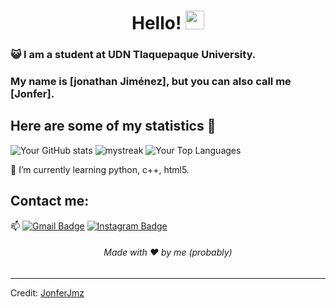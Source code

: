 <h1 align="center">Hello! <img src="(https://media3.giphy.com/media/KAq5w47R9rmTuvWOWa/giphy.gif?cid=ecf05e470nflz54f9pspacom5jaosfotun26kaqdakerki3u&ep=v1_gifs_search&rid=giphy.gif&ct=g)" width="30"></h1>

### :smiley_cat: I am a student at UDN Tlaquepaque University.

### My name is [jonathan Jiménez], but you can also call me [Jonfer].

## Here are some of my statistics 🚀
![Your GitHub stats](https://github-readme-stats.vercel.app/api?username=[JonferJmz]&show_icons=true&theme=tokyonight)
<img src="https://github-readme-streak-stats.herokuapp.com/?user=[JonferJmz]&theme=tokyonight" alt="mystreak"/>
![Your Top Languages](https://github-readme-stats.vercel.app/api/top-langs/?username=[JonferJmz]&theme=tokyonight&layout=compact)

🌱 I’m currently learning python, c++, html5.

## Contact me: 
📫 [![Gmail Badge](https://img.shields.io/badge/-your_email-blue?style=flat-roundedrectangle&logo=Gmail&logoColor=white&link=mailto:huesomillonario666@gmail.com)](huesomillonario666@gmail.com)
[![Instagram Badge](https://img.shields.io/badge/-jonfer.jmz-405F?style=flat-roundedrectangle&logo=instagram&logoColor=white&link=https://www.instagram.com/jonfer.jmz/)](https://www.instagram.com/jonfer.jmz/)

<h6 align="center">Made with ❤️ by me (probably)</h6>

------
Credit: [JonferJmz](https://github.com/JonferJmz)

